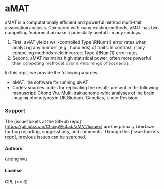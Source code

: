 # aMAT

aMAT is a computationally efficient and powerful method multi-trait association analysis. Compared with many existing methods, aMAT has two compelling features that make it potentially useful in many settings.

1. First, aMAT yields well-controlled Type \RNum{1} error rates when analyzing any number (e.g., hundreds) of traits. In contrast, many competing methods yield incorrect Type \RNum{1} error rates. 
2. Second, aMAT maintains high statistical power (often more powerful than competing methods) over a wide range of scenarios.

In this repo, we provide the following sources:

* aMAT: the software for running aMAT
* Codes: sources codes for replicating the results present in the following manuscript:  Chong Wu, Multi-trait genome-wide analyses of the brain imaging phenotypes in UK Biobank, Genetics, Under Revision.



### Support

The [issue tickets at the GitHub repo][https://github.com/ChongWuLab/aMAT/issues] are the primary interface for bug reporting, suggesstions, and comments. Through this [issue tackets repo], previous issues can be searched.

#### Authors

Chong Wu

#### License

GPL (>= 3)


